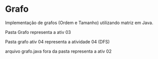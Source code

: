 # Grafo
Implementação de grafos (Ordem e Tamanho) utilizando matriz em Java.

Pasta Grafo representa a ativ 03

Pasta grafo ativ 04 representa a atividade 04 (DFS)

arquivo grafo.java fora da pasta representa a ativ 02
